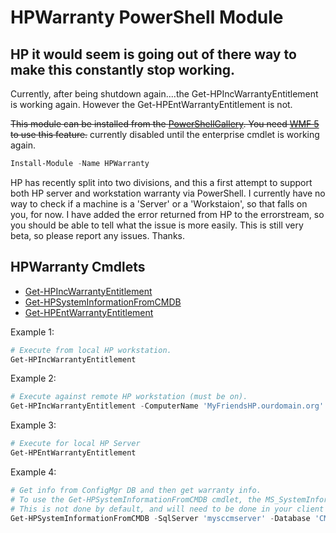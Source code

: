 # HPWarranty PowerShell Module
## HP it would seem is going out of there way to make this constantly stop working.

Currently, after being shutdown again....the Get-HPIncWarrantyEntitlement is working again.  However the Get-HPEntWarrantyEntitlement is not.

~~This module can be installed from the [PowerShellGallery](https://www.powershellgallery.com/packages/HPWarranty/).  You need [WMF 5](https://www.microsoft.com/en-us/download/details.aspx?id=44987) to use this feature.~~
currently disabled until the enterprise cmdlet is working again.
```PowerShell
Install-Module -Name HPWarranty
```

HP has recently split into two divisions, and this a first attempt to support both HP server and workstation warranty via PowerShell.
I currently have no way to check if a machine is a 'Server' or a 'Workstaion', so that falls on you, for now.  I have added the error returned from HP to the errorstream, so you should be able to tell what the issue is more easily.
This is still very beta, so please report any issues.  Thanks.

## HPWarranty Cmdlets

* [Get-HPIncWarrantyEntitlement](https://github.com/dotps1/HPWarranty/wiki/Get-HPIncWarrantyEntitlement)
* [Get-HPSystemInformationFromCMDB](https://github.com/dotps1/HPWarranty/wiki/Get-HPSystemInformationFromCMDB)
* [Get-HPEntWarrantyEntitlement](https://github.com/dotps1/HPWarranty/wiki/Get-HPWarrantyEntitlement)

Example 1:
```PowerShell
# Execute from local HP workstation.
Get-HPIncWarrantyEntitlement
```

Example 2:
```PowerShell
# Execute against remote HP workstation (must be on).
Get-HPIncWarrantyEntitlement -ComputerName 'MyFriendsHP.ourdomain.org'
```

Example 3:
```PowerShell
# Execute for local HP Server
Get-HPEntWarrantyEntitlement
```

Example 4:
```PowerShell
# Get info from ConfigMgr DB and then get warranty info.
# To use the Get-HPSystemInformationFromCMDB cmdlet, the MS_SystemInformation WMI Class needs to be inventoried.
# This is not done by default, and will need to be done in your client settings.
Get-HPSystemInformationFromCMDB -SqlServer 'mysccmserver' -Database 'CM_AB1' -IntergratedSecurity -ComputerName 'mycomputer' | Get-HPIncWarrantyEntitlement
```